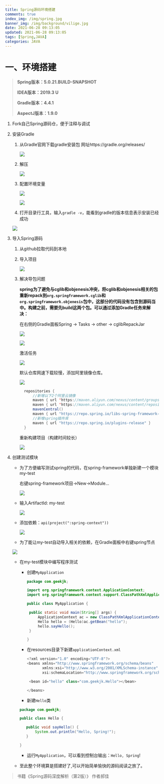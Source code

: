 ```yaml
---
title: Spring源码环境搭建
comments: true
index_img: /img/spring.jpg
banner_img: /img/background/vilige.jpg
date: 2021-06-28 09:13:05
updated: 2021-06-28 09:13:05
tags: [Spring,JAVA]
categories: JAVA
---
```


# 一、环境搭建

> **Spring版本：5.0.21.BUILD-SNAPSHOT**
>
> **IDEA版本：2019.3 U**
>
> **Gradle版本：4.4.1**
>
> **AspectJ版本：1.9.0**

1. Fork自己Spring源码仓，便于注释与调试

2. 安装Gradle

   1. 从Gradle官网下载gradle安装包 网址https://gradle.org/releases/

      ![](70b20ee11a3844aba11f70b4d455e749_539x205.png@900-0-90-f.png)

   2. 解压

      ![](5252f9334fe6264ff74c55ccc562f870_773x242.png@900-0-90-f.png)

   3. 配置环境变量

      ![](b8008815eebf65a58a568ff885bb1e58_900x435.png@900-0-90-f.png)

      ![](43601353efc52c7c49a21907ff8a0520_1129x638.png@900-0-90-f.png)

   4. 打开目录行工具，输入`gradle -v`，能看到gradle的版本信息表示安装已经成功

   ![](31f83aec80afde3d4fdcd798a2b1a339_680x336.png@900-0-90-f.png)

   

   

3. 导入Spring源码

   1. 从github拉取代码到本地

   2. 导入项目

      ![](58988f27bf019710457674bd0fc7cb1a_971x613.png@900-0-90-f.png)

      

   3. 解决导包问题

      **spring为了避免与cglib和objenesis冲突，将cglib和objenesis相关的包重新repack到`org.springframework.cglib`和`org.springframework.objenesis`包中，这部分的代码没有包含到源码当中。构建之前，需要先build这两个包。可以通过添加Gradle任务来解决：**

      在右侧的Gradle面板Spring -> Tasks -> other -> cglibRepackJar

      ![](9a292057e8765bd7a795e93c27fe29a4_617x594.png@900-0-90-f.png)

      ![](ef73d9266bc1b0ab162bdb559ca7c91d_348x600.png@900-0-90-f.png)

      激活任务

      ![](737ce32fcbfc2f00b721b544d2a35d61_610x376.png@900-0-90-f.png)

      默认仓库网速下载较慢，添加阿里镜像仓库。

      ![](e5c551c4c0bd41b45af31a7a7d09fc6d_1134x692.png@900-0-90-f.png)

      ```java
      	repositories {
      		//新增以下2个阿里云镜像
      		maven { url 'https://maven.aliyun.com/nexus/content/groups/public/' }
      		maven { url 'https://maven.aliyun.com/nexus/content/repositories/jcenter' }
      		mavenCentral()
      		maven { url "https://repo.spring.io/libs-spring-framework-build" }
      		//新增spring插件库
      		maven { url "https://repo.spring.io/plugins-release" }
      	}
      ```

      

      重新构建项目（构建时间较长）

      ![](038f518ca9dcc65b0ccde5e482d2b94c_279x244.png@900-0-90-f.png)

4. 创建测试模块

   - 为了方便编写测试spring的代码，在spring-framework单独新建一个模块my-test

     右键spring-framework项目->New->Module...

     ![](c6fe250d2e93ecc6237c01bb4eed20a0_794x535.png@900-0-90-f.png)

   - 输入ArtifactId: my-test

     ![](8b3086b074d6871075a5f89e13955773_1234x775.png@900-0-90-f.png)

   - 添加依赖：`api(project(":spring-context"))`

     ![](9cc5eef682bef376a5de710efd00febb_1028x441.png@900-0-90-f.png)

   - 为了能让my-test自动导入相关的依赖，在Gradle面板中右键spring节点 

   ![](938c154a031b3cb4f650f692c4202026_620x323.png@900-0-90-f.png)

   - 在my-test模块中编写程序测试

     - 创建`MyApplication`

       ```java
       package com.geekjk;
       
       import org.springframework.context.ApplicationContext;
       import org.springframework.context.support.ClassPathXmlApplicationContext;
       
       public class MyApplication {
       
       	public static void main(String[] args) {
       		ApplicationContext ac = new ClassPathXmlApplicationContext("classpath:applicationContext.xml");
       		Hello hello = (Hello)ac.getBean("hello");
       		hello.sayHello();
       	}
       
       }
       ```

       

     - 在resources目录下新建`applicationContext.xml`

       ```java
       <?xml version="1.0" encoding="UTF-8"?>
       <beans xmlns="http://www.springframework.org/schema/beans"
              xmlns:xsi="http://www.w3.org/2001/XMLSchema-instance"
              xsi:schemaLocation="http://www.springframework.org/schema/beans http://www.springframework.org/schema/beans/spring-beans.xsd">
       
       	<bean id="hello" class="com.geekjk.Hello"></bean>
       
       </beans>
       ```

       

     - 新建`Hello`类

     ```java
     package com.geekjk;
     
     public class Hello {
     
     	public void sayHello() {
     		System.out.println("Hello, Spring!");
     	}
     
     }
     ```

     

     - 运行`MyApplication`，可以看到控制台输出：`Hello, Spring`!

   - 至此整个环境算是搭建好了,可以开始简单愉快的源码阅读之旅了。

      

> 书籍《Spring源码深度解析（第2版）》 作者郝佳









